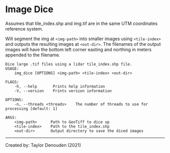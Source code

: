 # Image Dice

Assumes that tile_index.shp and img.tif are in the same UTM coordinates reference system.

Will segment the img at `<img-path>` into smaller images using `<tile-index>` and outputs the resulting images at `<out-dir>`. 
The filenames of the output images will have the bottom left corner easting and northing in meters appended to the filename.

```
Dice large .tif files using a lidar tile_index.shp file.
USAGE:
    img_dice [OPTIONS] <img-path> <tile-index> <out-dir>

FLAGS:
    -h, --help       Prints help information
    -V, --version    Prints version information

OPTIONS:
    -n, --threads <threads>    The number of threads to use for processing [default: 1]

ARGS:
    <img-path>      Path to GeoTiff to dice up
    <tile-index>    Path to the tile_index.shp
    <out-dir>       Output directory to save the diced images
```
---
Created by: Taylor Denouden (2021)
